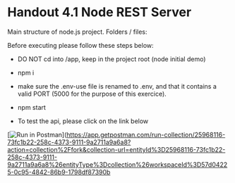 # Handout 4.1 Node REST Server



Main structure of node.js project. Folders / files:

Before executing please follow these steps below:

* DO NOT cd into /app, keep in the project root (node initial demo)

* npm i

* make sure the .env-use file is renamed to .env, and that it contains a valid PORT (5000 for the purpose of this exercice).

* npm start

* To test the api, please click on the link below

[![Run in Postman](https://run.pstmn.io/button.svg)](https://app.getpostman.com/run-collection/25968116-73fc1b22-258c-4373-9111-9a2711a9a6a8?action=collection%2Ffork&collection-url=entityId%3D25968116-73fc1b22-258c-4373-9111-9a2711a9a6a8%26entityType%3Dcollection%26workspaceId%3D57d04225-0c95-4842-86b9-1798df87390b
